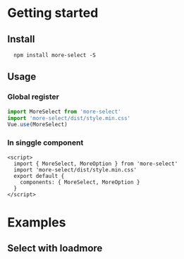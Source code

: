 # Getting started

## Install
```console
  npm install more-select -S
```

## Usage

### Global register
```javascript
import MoreSelect from 'more-select'
import 'more-select/dist/style.min.css'
Vue.use(MoreSelect)
```

### In singgle component
```vue
<script>
  import { MoreSelect, MoreOption } from 'more-select'
  import 'more-select/dist/style.min.css'
  export default {
    components: { MoreSelect, MoreOption }
  }
</script>
```

# Examples

## Select with loadmore

<ClientOnly>
  <Demo1 />
</ClientOnly>